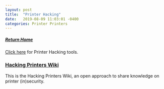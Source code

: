 ```yaml
---
layout: post
title:  "Printer Hacking"
date:   2019-08-09 11:03:01 -0400
categories: Printer Printers
---
```

##### [Return Home](https://thegetch.github.io/penetration/testing/resources/2020/07/24/Home/)

[Click here](https://thegetch.github.io/PenetrationTestingResources/PrinterHackingTools) for Printer Hacking tools.

### [Hacking Printers Wiki](<http://hacking-printers.net/wiki/index.php/Main_Page>)

This is the Hacking Printers Wiki, an open approach to share knowledge on printer (in)security.
